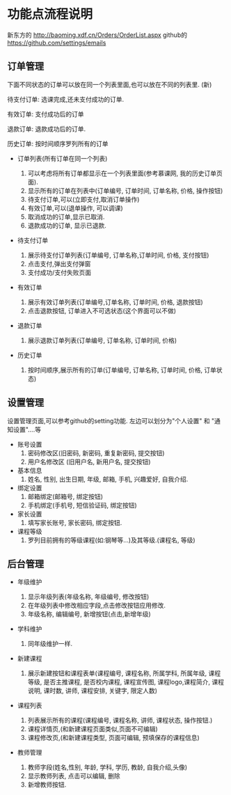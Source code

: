 
# 功能点流程说明
新东方的 http://baoming.xdf.cn/Orders/OrderList.aspx 
github的 https://github.com/settings/emails 


## 订单管理
下面不同状态的订单可以放在同一个列表里面,也可以放在不同的列表里.
(新)

待支付订单: 选课完成,还未支付成功的订单.

有效订单: 支付成功后的订单

退款订单: 退款成功后的订单.

历史订单: 按时间顺序罗列所有的订单

+ 订单列表(所有订单在同一个列表)
    1. 可以考虑将所有订单都显示在一个列表里面(参考慕课网, 我的历史订单页面).
    2. 显示所有的订单在列表中(订单编号, 订单时间, 订单名称, 价格, 操作按钮)
    3. 待支付订单,可以(立即支付,取消订单操作)
    4. 有效订单,可以(退单操作, 可以调课)
    5. 取消成功的订单,显示已取消.
    6. 退款成功的订单, 显示已退款.

+ 待支付订单
    1. 展示待支付订单列表(订单编号, 订单名称,订单时间, 价格, 支付按钮)
    2. 点击支付,弹出支付弹窗
    3. 支付成功/支付失败页面

+ 有效订单
    1. 展示有效订单列表(订单编号,订单名称, 订单时间, 价格, 退款按钮)
    2. 点击退款按钮, 订单进入不可选状态(这个界面可以不做)
+ 退款订单
    1. 展示退款订单列表(订单编号, 订单名称, 订单时间, 价格)
+ 历史订单
    1. 按时间顺序,展示所有的订单(订单编号, 订单名称, 订单时间, 价格, 订单状态)
    
## 设置管理
设置管理页面,可以参考github的setting功能.
左边可以划分为"个人设置" 和 "通知设置"....等
+ 账号设置
    1. 密码修改区(旧密码, 新密码, 重复新密码, 提交按钮)
    2. 用户名修改区 (旧用户名, 新用户名, 提交按钮)
+ 基本信息
    1. 姓名, 性别, 出生日期, 年级, 邮箱, 手机, 兴趣爱好, 自我介绍.
+ 绑定设置
    1. 邮箱绑定(邮箱号, 绑定按钮)
    2. 手机绑定(手机号, 短信验证码, 绑定按钮)
+ 家长设置
    1. 填写家长账号, 家长密码, 绑定按钮.
+ 课程等级
    1. 罗列目前拥有的等级课程(如:钢琴等...)及其等级.(课程名, 等级)


## 后台管理
+ 年级维护
    1. 显示年级列表(年级名称, 年级编号, 修改按钮)
    2. 在年级列表中修改相应字段,点击修改按钮应用修改.
    3. 年级名称, 编辑编号, 新增按钮(点击,新增年级)
    
+ 学科维护
    1. 同年级维护一样.

+ 新建课程
    1. 展示新建按钮和课程表单(课程编号, 课程名称, 所属学科, 所属年级, 课程等级, 是否主推课程, 是否校内课程, 课程宣传图, 课程logo,课程简介, 课程说明, 课时数, 讲师, 课程安排, 关键字, 限定人数)
     
+ 课程列表
    1. 列表展示所有的课程(课程编号, 课程名称, 讲师, 课程状态, 操作按钮.)
    2. 课程详情页,(和新建课程页面类似,页面不可编辑)
    3. 课程修改页,(和新建课程类型, 页面可编辑, 预填保存的课程信息)

+ 教师管理
    1. 教师字段(姓名,性别, 年龄, 学科, 学历, 教龄, 自我介绍,头像)
    2. 显示教师列表, 点击可以编辑, 删除
    3. 新增教师按钮. 



